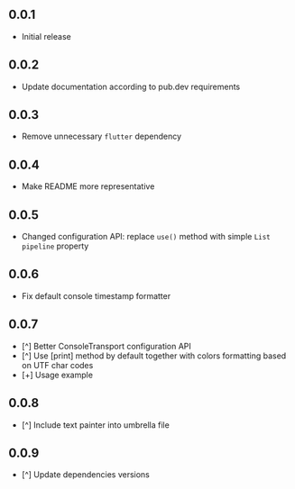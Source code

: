 ## 0.0.1

* Initial release

## 0.0.2

* Update documentation according to pub.dev requirements

## 0.0.3

* Remove unnecessary `flutter` dependency  

## 0.0.4

* Make README more representative  

## 0.0.5

* Changed configuration API: replace `use()` method with simple `List pipeline` property   

## 0.0.6

* Fix default console timestamp formatter   

## 0.0.7

* [^] Better ConsoleTransport configuration API
* [^] Use [print] method by default together with colors formatting based on UTF char codes
* [+] Usage example

## 0.0.8

* [^] Include text painter into umbrella file

## 0.0.9

* [^] Update dependencies versions
